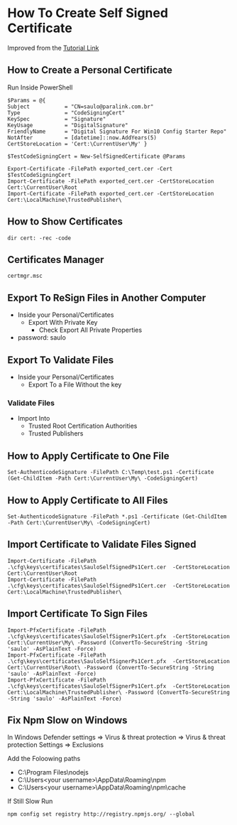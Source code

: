 # How To Create Self Signed Certificate

Improved from the [Tutorial Link](https://sid-500.com/2017/10/26/how-to-digitally-sign-powershell-scripts/)

## How to Create a Personal Certificate

Run Inside PowerShell

```
$Params = @{    
Subject           = "CN=saulo@paralink.com.br"
Type              = "CodeSigningCert"    
KeySpec           = "Signature"     
KeyUsage          = "DigitalSignature" 
FriendlyName      = "Digital Signature For Win10 Config Starter Repo"
NotAfter          = [datetime]::now.AddYears(5)    
CertStoreLocation = 'Cert:\CurrentUser\My' }

$TestCodeSigningCert = New-SelfSignedCertificate @Params

Export-Certificate -FilePath exported_cert.cer -Cert $TestCodeSigningCert
Import-Certificate -FilePath exported_cert.cer -CertStoreLocation Cert:\CurrentUser\Root
Import-Certificate -FilePath exported_cert.cer -CertStoreLocation Cert:\LocalMachine\TrustedPublisher\
```

## How to Show Certificates

```
dir cert: -rec -code
```

## Certificates Manager

```
certmgr.msc
```

## Export To ReSign Files in Another Computer

- Inside your Personal/Certificates
  - Export With Private Key
    - Check Export All Private Properties
- password: saulo

## Export To Validate Files

- Inside your Personal/Certificates
  - Export To a File Without the key

### Validate Files

- Import Into
  - Trusted Root Certification Authorities
  - Trusted Publishers

## How to Apply Certificate to One File
 
```
Set-AuthenticodeSignature -FilePath C:\Temp\test.ps1 -Certificate (Get-ChildItem -Path Cert:\CurrentUser\My\ -CodeSigningCert)
```

## How to Apply Certificate to All Files
 
```
Set-AuthenticodeSignature -FilePath *.ps1 -Certificate (Get-ChildItem -Path Cert:\CurrentUser\My\ -CodeSigningCert)
```
 
## Import Certificate to Validate Files Signed

```
Import-Certificate -FilePath .\cfg\keys\certificates\SauloSelfSignedPs1Cert.cer  -CertStoreLocation Cert:\CurrentUser\Root
Import-Certificate -FilePath .\cfg\keys\certificates\SauloSelfSignedPs1Cert.cer  -CertStoreLocation Cert:\LocalMachine\TrustedPublisher\
```
## Import Certificate To Sign Files

```
Import-PfxCertificate -FilePath .\cfg\keys\certificates\SauloSelfSignerPs1Cert.pfx  -CertStoreLocation Cert:\CurrentUser\My\ -Password (ConvertTo-SecureString -String 'saulo' -AsPlainText -Force)
Import-PfxCertificate -FilePath .\cfg\keys\certificates\SauloSelfSignerPs1Cert.pfx  -CertStoreLocation Cert:\CurrentUser\Root\ -Password (ConvertTo-SecureString -String 'saulo' -AsPlainText -Force)
Import-PfxCertificate -FilePath .\cfg\keys\certificates\SauloSelfSignerPs1Cert.pfx  -CertStoreLocation Cert:\LocalMachine\TrustedPublisher\ -Password (ConvertTo-SecureString -String 'saulo' -AsPlainText -Force)
```

## Fix Npm Slow on Windows

In Windows Defender settings => Virus & threat protection => Virus & threat protection Settings => Exclusions

Add the Foloowing paths

- C:\Program Files\nodejs
- C:\Users\<your username>\AppData\Roaming\npm
- C:\Users\<your username>\AppData\Roaming\npm\cache

If Still Slow Run

```
npm config set registry http://registry.npmjs.org/ --global
```